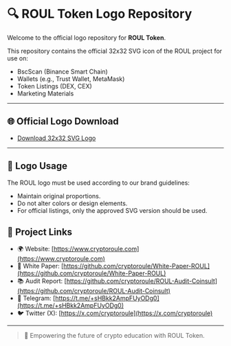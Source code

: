 # 🔍 ROUL Token Logo Repository

Welcome to the official logo repository for **ROUL Token**.

This repository contains the official 32x32 SVG icon of the ROUL project for use on:

- BscScan (Binance Smart Chain)
- Wallets (e.g., Trust Wallet, MetaMask)
- Token Listings (DEX, CEX)
- Marketing Materials

---

## 🌐 Official Logo Download

- [Download 32x32 SVG Logo](./logo-roul-32x32.svg)

---

## 🔧 Logo Usage

The ROUL logo must be used according to our brand guidelines:

- Maintain original proportions.
- Do not alter colors or design elements.
- For official listings, only the approved SVG version should be used.


## 🔗 Project Links

- 🌍 Website: [https://www.cryptoroule.com](https://www.cryptoroule.com)
- 🔖 White Paper: [https://github.com/cryptoroule/White-Paper-ROUL](https://github.com/cryptoroule/White-Paper-ROUL)
- 📚 Audit Report: [https://github.com/cryptoroule/ROUL-Audit-Coinsult](https://github.com/cryptoroule/ROUL-Audit-Coinsult)
- 📣 Telegram: [https://t.me/+sHBkk2AmpFUyODg0](https://t.me/+sHBkk2AmpFUyODg0)
- 🐦 Twitter (X): [https://x.com/cryptoroule](https://x.com/cryptoroule)

---

> 🌟 Empowering the future of crypto education with ROUL Token.

